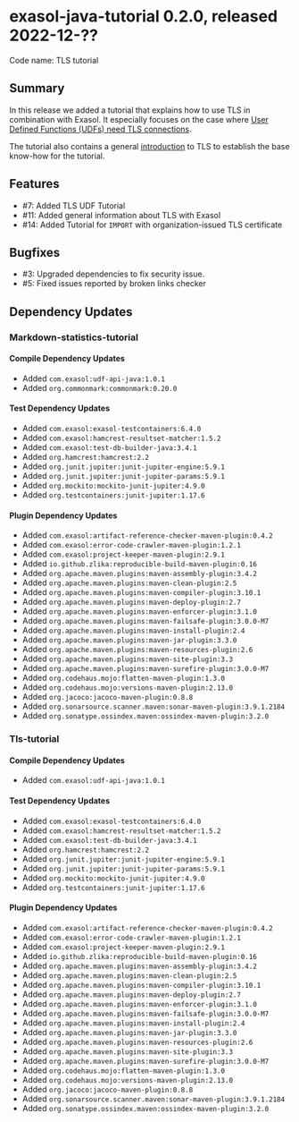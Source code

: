 # exasol-java-tutorial 0.2.0, released 2022-12-??

Code name: TLS tutorial

## Summary

In this release we added a tutorial that explains how to use TLS in combination with Exasol. It especially focuses on the case where [User Defined Functions (UDFs) need TLS connections](../../tls-tutorial/doc/tls_in_udfs.md).

The tutorial also contains a general [introduction](../../tls-tutorial/doc/tls_introduction.md) to TLS to establish the base know-how for the tutorial.

## Features

* #7: Added TLS UDF Tutorial
* #11: Added general information about TLS with Exasol
* #14: Added Tutorial for `IMPORT` with organization-issued TLS certificate

## Bugfixes

* #3: Upgraded dependencies to fix security issue.
* #5: Fixed issues reported by broken links checker

## Dependency Updates

### Markdown-statistics-tutorial

#### Compile Dependency Updates

* Added `com.exasol:udf-api-java:1.0.1`
* Added `org.commonmark:commonmark:0.20.0`

#### Test Dependency Updates

* Added `com.exasol:exasol-testcontainers:6.4.0`
* Added `com.exasol:hamcrest-resultset-matcher:1.5.2`
* Added `com.exasol:test-db-builder-java:3.4.1`
* Added `org.hamcrest:hamcrest:2.2`
* Added `org.junit.jupiter:junit-jupiter-engine:5.9.1`
* Added `org.junit.jupiter:junit-jupiter-params:5.9.1`
* Added `org.mockito:mockito-junit-jupiter:4.9.0`
* Added `org.testcontainers:junit-jupiter:1.17.6`

#### Plugin Dependency Updates

* Added `com.exasol:artifact-reference-checker-maven-plugin:0.4.2`
* Added `com.exasol:error-code-crawler-maven-plugin:1.2.1`
* Added `com.exasol:project-keeper-maven-plugin:2.9.1`
* Added `io.github.zlika:reproducible-build-maven-plugin:0.16`
* Added `org.apache.maven.plugins:maven-assembly-plugin:3.4.2`
* Added `org.apache.maven.plugins:maven-clean-plugin:2.5`
* Added `org.apache.maven.plugins:maven-compiler-plugin:3.10.1`
* Added `org.apache.maven.plugins:maven-deploy-plugin:2.7`
* Added `org.apache.maven.plugins:maven-enforcer-plugin:3.1.0`
* Added `org.apache.maven.plugins:maven-failsafe-plugin:3.0.0-M7`
* Added `org.apache.maven.plugins:maven-install-plugin:2.4`
* Added `org.apache.maven.plugins:maven-jar-plugin:3.3.0`
* Added `org.apache.maven.plugins:maven-resources-plugin:2.6`
* Added `org.apache.maven.plugins:maven-site-plugin:3.3`
* Added `org.apache.maven.plugins:maven-surefire-plugin:3.0.0-M7`
* Added `org.codehaus.mojo:flatten-maven-plugin:1.3.0`
* Added `org.codehaus.mojo:versions-maven-plugin:2.13.0`
* Added `org.jacoco:jacoco-maven-plugin:0.8.8`
* Added `org.sonarsource.scanner.maven:sonar-maven-plugin:3.9.1.2184`
* Added `org.sonatype.ossindex.maven:ossindex-maven-plugin:3.2.0`

### Tls-tutorial

#### Compile Dependency Updates

* Added `com.exasol:udf-api-java:1.0.1`

#### Test Dependency Updates

* Added `com.exasol:exasol-testcontainers:6.4.0`
* Added `com.exasol:hamcrest-resultset-matcher:1.5.2`
* Added `com.exasol:test-db-builder-java:3.4.1`
* Added `org.hamcrest:hamcrest:2.2`
* Added `org.junit.jupiter:junit-jupiter-engine:5.9.1`
* Added `org.junit.jupiter:junit-jupiter-params:5.9.1`
* Added `org.mockito:mockito-junit-jupiter:4.9.0`
* Added `org.testcontainers:junit-jupiter:1.17.6`

#### Plugin Dependency Updates

* Added `com.exasol:artifact-reference-checker-maven-plugin:0.4.2`
* Added `com.exasol:error-code-crawler-maven-plugin:1.2.1`
* Added `com.exasol:project-keeper-maven-plugin:2.9.1`
* Added `io.github.zlika:reproducible-build-maven-plugin:0.16`
* Added `org.apache.maven.plugins:maven-assembly-plugin:3.4.2`
* Added `org.apache.maven.plugins:maven-clean-plugin:2.5`
* Added `org.apache.maven.plugins:maven-compiler-plugin:3.10.1`
* Added `org.apache.maven.plugins:maven-deploy-plugin:2.7`
* Added `org.apache.maven.plugins:maven-enforcer-plugin:3.1.0`
* Added `org.apache.maven.plugins:maven-failsafe-plugin:3.0.0-M7`
* Added `org.apache.maven.plugins:maven-install-plugin:2.4`
* Added `org.apache.maven.plugins:maven-jar-plugin:3.3.0`
* Added `org.apache.maven.plugins:maven-resources-plugin:2.6`
* Added `org.apache.maven.plugins:maven-site-plugin:3.3`
* Added `org.apache.maven.plugins:maven-surefire-plugin:3.0.0-M7`
* Added `org.codehaus.mojo:flatten-maven-plugin:1.3.0`
* Added `org.codehaus.mojo:versions-maven-plugin:2.13.0`
* Added `org.jacoco:jacoco-maven-plugin:0.8.8`
* Added `org.sonarsource.scanner.maven:sonar-maven-plugin:3.9.1.2184`
* Added `org.sonatype.ossindex.maven:ossindex-maven-plugin:3.2.0`
